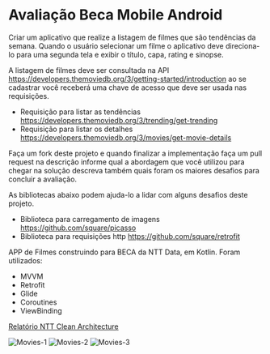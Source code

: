 # Avaliação Beca Mobile Android

Criar um aplicativo que realize a listagem de filmes que são tendências da semana. Quando o usuário selecionar um filme o aplicativo deve direciona-lo para uma segunda tela e exibir o título, capa, rating e sinopse. 

A listagem de filmes deve ser consultada na API https://developers.themoviedb.org/3/getting-started/introduction ao se cadastrar você receberá uma chave de acesso que deve ser usada nas requisições. 

- Requisição para listar as tendências https://developers.themoviedb.org/3/trending/get-trending
- Requisição para listar os detalhes https://developers.themoviedb.org/3/movies/get-movie-details

Faça um fork deste projeto e quando finalizar a implementação faça um pull request na descrição informe qual a abordagem que você utilizou para chegar na solução descreva também quais foram os maiores desafios para concluir a avaliação.

As bibliotecas abaixo podem ajuda-lo a lidar com alguns desafios deste projeto.

- Biblioteca para carregamento de imagens https://github.com/square/picasso
- Biblioteca para requisições http https://github.com/square/retrofit

APP de Filmes construindo para BECA da NTT Data, em Kotlin. Foram utilizados:
- MVVM
- Retrofit
- Glide 
- Coroutines
- ViewBinding



[Relatório NTT Clean Architecture](https://view.officeapps.live.com/op/view.aspx?src=https%3A%2F%2Fraw.githubusercontent.com%2Flucianamcedro%2Flucianamcedro-BecaAppAndroid-AppMovies%2Fmaster%2FNttCleanArchitecture.docx&wdOrigin=BROWSELINK)



![Movies-1](https://user-images.githubusercontent.com/86168060/174921740-93b7edce-9432-4355-92f3-38001d8cc93f.png)
![Movies-2](https://user-images.githubusercontent.com/86168060/174921741-5d039bc2-85ed-4ffb-a946-e6daf3efbd6a.png)
![Movies-3](https://user-images.githubusercontent.com/86168060/174921739-42608501-cae8-4e9f-96b8-cc58dccfaf7a.png)


